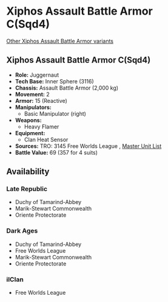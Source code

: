 # Xiphos Assault Battle Armor C(Sqd4) 

[Other Xiphos Assault Battle Armor variants](../xiphos_assault_battle_armor.md) 

## Xiphos Assault Battle Armor C(Sqd4) 

- **Role:** Juggernaut 
- **Tech Base:** Inner Sphere (3116) 
- **Chassis:** Assault Battle Armor (2,000 kg) 
- **Movement:** 2 
- **Armor:** 15 (Reactive) 
- **Manipulators:** 
  - Basic Manipulator (right) 
- **Weapons:** 
  - Heavy Flamer 
- **Equipment:** 
  - Clan Heat Sensor 
- **Sources:** TRO: 3145 Free Worlds League , [Master Unit List](http://masterunitlist.info/Unit/Details/6486) 
- **Battle Value:** 69 (357 for 4 suits) 

## Availability 

### Late Republic 

- Duchy of Tamarind-Abbey 
- Marik-Stewart Commonwealth 
- Oriente Protectorate 

### Dark Ages 

- Duchy of Tamarind-Abbey 
- Free Worlds League 
- Marik-Stewart Commonwealth 
- Oriente Protectorate 

### ilClan 

- Free Worlds League 


